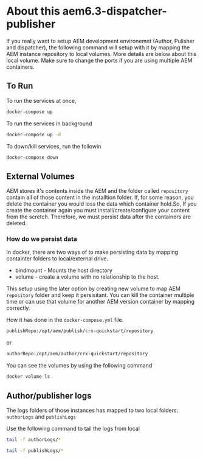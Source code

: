 # About this aem6.3-dispatcher-publisher
If you really want to setup AEM development environemnt (Author, Pulisher and dispatcher), the following command will setup with it by mapping the AEM instance repository to local volumes. More details are below about this local volume.
Make sure to change the ports if you are using multiple AEM containers.

## To Run
To run the services at once,

```bash
docker-compose up
```

To run the services in background

```bash
docker-compose up -d
```

To down/kill services, run the followin
```bash
docker-compose down
```

## External Volumes
AEM stores it's contents inside the AEM and the folder called `repository` contain all of those content in the installtion folder. If, for some reason, you delete the container you would loss the data which container hold.So, If you create the container again you must install/create/configure your content from the scretch. Therefore, we must persist data after the containers are deleted.

### How do we persist data
In docker, there are two ways of to make persisting data by mapping containter folders to local/external drive.
- bindmount - Mounts the host directory
- volume - create a volume with no relationship to the host.

This setup using the later option by creating new volume to map AEM `repository` folder and keep it persisitant. You can kill the container multiple time or can use that volume for another AEM version container by mapping correctly.

How it has done in the `docker-compose.yml` file.
```bash
publishRepo:/opt/aem/publish/crx-quickstart/repository
```
or 

```bash
authorRepo:/opt/aem/author/crx-quickstart/repository
```

You can see the volumes by using the following command
```bash
docker volume ls
```


## Author/publisher logs
The logs folders of those instances has mapped to two local folders: `authorLogs` and `publishLogs`

Use the following command to tail the logs from local
```bash
tail -f authorLogs/*
```

```bash
tail -f publishLogs/*
```

